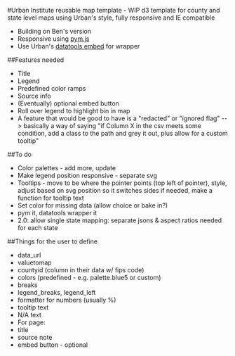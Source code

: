 #Urban Institute reusable map template - WIP
d3 template for county and state level maps using Urban's style, fully responsive and IE compatible
* Building on Ben's version
* Responsive using [pym.js](https://github.com/nprapps/pym.js)
* Use Urban's [datatools embed](https://github.com/UrbanInstitute/datatools-embed) for wrapper

##Features needed
* Title
* Legend
* Predefined color ramps
* Source info
* (Eventually) optional embed button
* Roll over legend to highlight bin in map
* A feature that would be good to have is a "redacted" or "ignored flag" --> basically a way of saying "if Column X in the csv meets some condition, add a class to the path and grey it out, plus allow for a custom tooltip"

##To do
* Color palettes - add more, update
* Make legend position responsive - separate svg
* Tooltips - move to be where the pointer points (top left of pointer), style, adjust based on svg position so it switches sides if needed, make a function for tooltip text
* Set color for missing data (allow choice or bake in?)
* pym it, datatools wrapper it
* 2.0: allow single state mapping: separate jsons & aspect ratios needed for each state

##Things for the user to define
* data_url
* valuetomap
* countyid (column in their data w/ fips code)
* colors (predefined - e.g. palette.blue5 or custom)
* breaks
* legend_breaks, legend_left
* formatter for numbers (usually %)
* tooltip text
 * N/A text
* For page:
 * title
 * source note
 * embed button - optional
